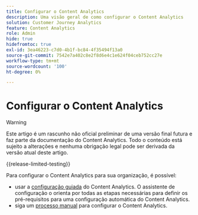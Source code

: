 ```yaml
---
title: Configurar o Content Analytics
description: Uma visão geral de como configurar o Content Analytics
solution: Customer Journey Analytics
feature: Content Analytics
role: Admin
hide: true
hidefromtoc: true
exl-id: 3ea46223-c7d0-4b1f-bc84-4f35494f13a0
source-git-commit: 7542e7a402c8e2f8d6e4c1e624f04ceb752cc27e
workflow-type: tm+mt
source-wordcount: '100'
ht-degree: 0%

---
```


# Configurar o Content Analytics

>[!WARNING]
>
>Este artigo é um rascunho não oficial preliminar de uma versão final futura e faz parte da documentação do Content Analytics. Todo o conteúdo está sujeito a alterações e nenhuma obrigação legal pode ser derivada da versão atual deste artigo.
>

{{release-limited-testing}}


Para configurar o Content Analytics para sua organização, é possível:

* usar a [configuração guiada](guided.md) do Content Analytics. O assistente de configuração o orienta por todas as etapas necessárias para definir os pré-requisitos para uma configuração automática do Content Analytics.
* siga um [processo manual](manual.md) para configurar o Content Analytics.
